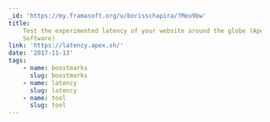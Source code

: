 ```yaml
---
_id: 'https://my.framasoft.org/u/borisschapira/?Meu9bw'
title:
    Test the experimented latency of your website around the globe (Apex
    Software)
link: 'https://latency.apex.sh/'
date: '2017-11-13'
tags:
    - name: boostmarks
      slug: boostmarks
    - name: latency
      slug: latency
    - name: tool
      slug: tool
---
```


<div class="markdown"><p></p></div>
